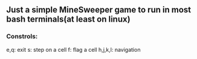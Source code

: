 ## Just a simple MineSweeper game to run in most bash terminals(at least on linux)
### Constrols:
e,q: exit
s: step on a cell
f: flag a cell
h,j,k,l: navigation
